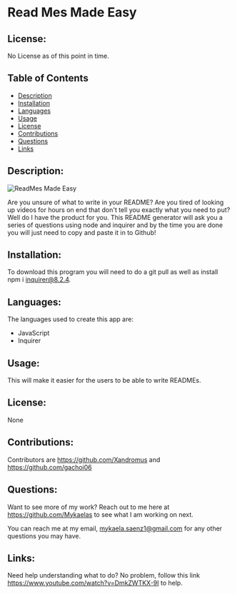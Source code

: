 
# Read Mes Made Easy

## License:

No License as of this point in time.

## Table of Contents

- [Description](#description)
- [Installation](#installation)
- [Languages](#langugaes)
- [Usage](#usage)
- [License](#license)
- [Contributions](#contributions)
- [Questions](#questions)
- [Links](#links)

## Description:
![ReadMes Made Easy](https://user-images.githubusercontent.com/101831653/215194257-42fb1ba6-4f37-4441-892a-30db148229d0.png)

Are you unsure of what to write in your README? Are you tired of looking up videos for hours on end that don't tell you exactly what you need to put? Well do I have the product for you. This README generator will ask you a series of questions using node and inquirer and by the time you are done you will just need to copy and paste it in to Github!

## Installation:

To download this program you will need to do a git pull as well as install npm i inquirer@8.2.4. 

## Languages: 
The languages used to create this app are: 
- JavaScript
- Inquirer

## Usage:

This will make it easier for the users to be able to write READMEs. 
## License:

None

## Contributions:

Contributors are https://github.com/Xandromus and https://github.com/gachoi06

## Questions:

Want to see more of my work? Reach out to me here at https://github.com/Mykaelas to see what I am working on next.

You can reach me at my email, mykaela.saenz1@gmail.com for any other questions you may have.

## Links:
Need help understanding what to do? No problem, follow this link https://www.youtube.com/watch?v=DmkZWTKX-9I to help. 

